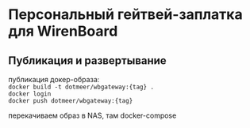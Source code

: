 # Персональный гейтвей-заплатка для WirenBoard

## Публикация и развертывание

публикация докер-образа:   
`docker build -t dotmeer/wbgateway:{tag} .`   
`docker login`   
`docker push dotmeer/wbgateway:{tag}`

перекачиваем образ в NAS, там docker-compose